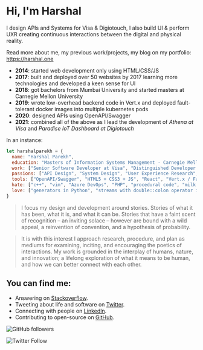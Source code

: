 # Hi, I'm Harshal 

I design APIs and Systems for Visa & Digiotouch, I also build UI & perform UXR creating continuous interactions between the digital and physical reality. 

Read more about me, my previous work/projects, my blog on my portfolio: https://harshal.one

- **2014**: started web development only using HTML/CSS/JS 
- **2017**: built and deployed over 50 websites by 2017 learning more technologies and developed a keen sense for UI
- **2018**: got bachelors from Mumbai University and started masters at Carnegie Mellon University
- **2019**: wrote low-overhead backend code in Vert.x and deployed fault-tolerant docker images into multiple kubernetes pods
- **2020**: designed APIs using OpenAPI/Swagger
- **2021**: combined all of the above as I lead the development of *Athena at Visa* and *Paradise IoT Dashboard at Digiotouch*

In an instance:

```javascript
let harshalparekh = {
  name: "Harshal Parekh",
  education: "Masters of Information Systems Management - Carnegie Mellon University",
  work: ["Senior Software Developer at Visa", "Distinguished Developer at Digiotouch"],
  passions: ["API Design", "System Design", "User Experience Research", "Backend Engineering", "Catching Pokemon"],
  tools: ["OpenAPI/Swagger", "HTML5 + CSS3 + JS", "React", "Vert.x / FastAPI / Express", "AWS/GCP/Azure", "Docker + Kubernetes"],
  hate: ["c++", "vim", "Azure DevOps", "PHP", "procedural code", "milk in coffee"],
  love: ["generators in Python", "streams with double::colon operator in Java", "typescript", "answering on stackoverflow", "coffee"]
}
```

> I focus my design and development around stories. Stories of what it has been, what it is, and what it can be. Stories that have a faint scent of recognition – an inviting solace – however are bound with a wild appeal, a reinvention of convention, and a hypothesis of probability.

> It is with this interest I approach research, procedure, and plan as mediums for examining, inciting, and encouraging the poetics of interactions. My work is grounded in the interplay of humans, nature, and innovation; a lifelong exploration of what it means to be human, and how we can better connect with each other.

## You can find me:

- Answering on [Stackoverflow](https://stackoverflow.com/users/8430155/harshal-parekh).
- Tweeting about life and software on [Twitter](https://twitter.com/harshalparekhh).
- Connecting with people on [LinkedIn](https://www.linkedin.com/in/harshalparekh/).
- Contributing to open-source on [GitHub](https://github.com/harshal96).

![GitHub followers](https://img.shields.io/github/followers/harshal96?style=social)

![Twitter Follow](https://img.shields.io/twitter/follow/harshalparekhh?style=social)

